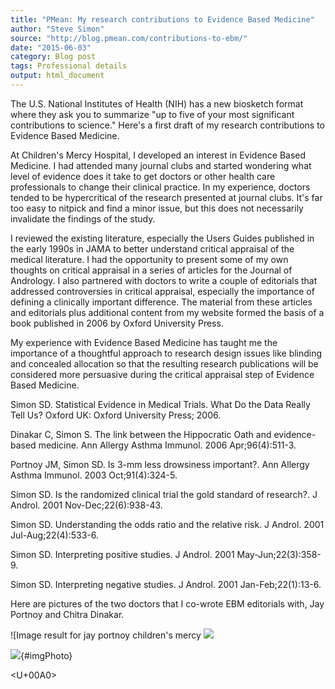 ```yaml
---
title: "PMean: My research contributions to Evidence Based Medicine"
author: "Steve Simon"
source: "http://blog.pmean.com/contributions-to-ebm/"
date: "2015-06-03"
category: Blog post
tags: Professional details
output: html_document
---
```


The U.S. National Institutes of Health (NIH) has a new biosketch format
where they ask you to summarize "up to five of your most significant
contributions to science." Here's a first draft of my research
contributions to Evidence Based Medicine.

<!---More--->

At Children's Mercy Hospital, I developed an interest in Evidence Based
Medicine. I had attended many journal clubs and started wondering what
level of evidence does it take to get doctors or other health care
professionals to change their clinical practice. In my experience,
doctors tended to be hypercritical of the research presented at journal
clubs. It's far too easy to nitpick and find a minor issue, but this
does not necessarily invalidate the findings of the study.

I reviewed the existing literature, especially the Users Guides
published in the early 1990s in JAMA to better understand critical
appraisal of the medical literature. I had the opportunity to present
some of my own thoughts on critical appraisal in a series of articles
for the Journal of Andrology. I also partnered with doctors to write a
couple of editorials that addressed controversies in critical appraisal,
especially the importance of defining a clinically important difference.
The material from these articles and editorials plus additional content
from my website formed the basis of a book published in 2006 by Oxford
University Press.

My experience with Evidence Based Medicine has taught me the importance
of a thoughtful approach to research design issues like blinding and
concealed allocation so that the resulting research publications will be
considered more persuasive during the critical appraisal step of
Evidence Based Medicine.

Simon SD. Statistical Evidence in Medical Trials. What Do the Data
Really Tell Us? Oxford UK: Oxford University Press; 2006.

Dinakar C, Simon S. The link between the Hippocratic Oath and
evidence-based medicine. Ann Allergy Asthma Immunol. 2006
Apr;96(4):511-3.

Portnoy JM, Simon SD. Is 3-mm less drowsiness important?. Ann Allergy
Asthma Immunol. 2003 Oct;91(4):324-5.

Simon SD. Is the randomized clinical trial the gold standard of
research?. J Androl. 2001 Nov-Dec;22(6):938-43.

Simon SD. Understanding the odds ratio and the relative risk. J Androl.
2001 Jul-Aug;22(4):533-6.

Simon SD. Interpreting positive studies. J Androl. 2001
May-Jun;22(3):358-9.

Simon SD. Interpreting negative studies. J Androl. 2001
Jan-Feb;22(1):13-6.

Here are pictures of the two doctors that I co-wrote EBM editorials
with, Jay Portnoy and Chitra Dinakar.

![Image result for jay portnoy children\'s mercy
![](http://www.pmean.com/images/contributions-to-ebm01.jpeg)



![](https://www.childrensmercy.org/error/not-found/){#imgPhoto}

<U+00A0>


